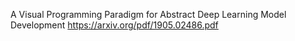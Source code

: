 A Visual Programming Paradigm for Abstract Deep Learning Model Development https://arxiv.org/pdf/1905.02486.pdf
